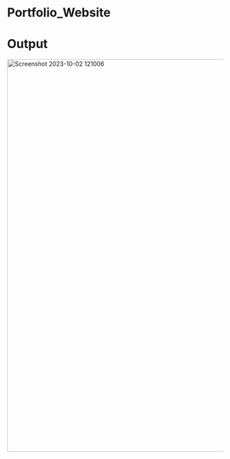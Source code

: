 # Portfolio_Website

# Output

<img width="915" alt="Screenshot 2023-10-02 121006" src="https://github.com/vineetvermacode/Portfolio_Website/assets/131396163/9bc3e96d-63db-4ea3-9970-e98516ec5d1b">

